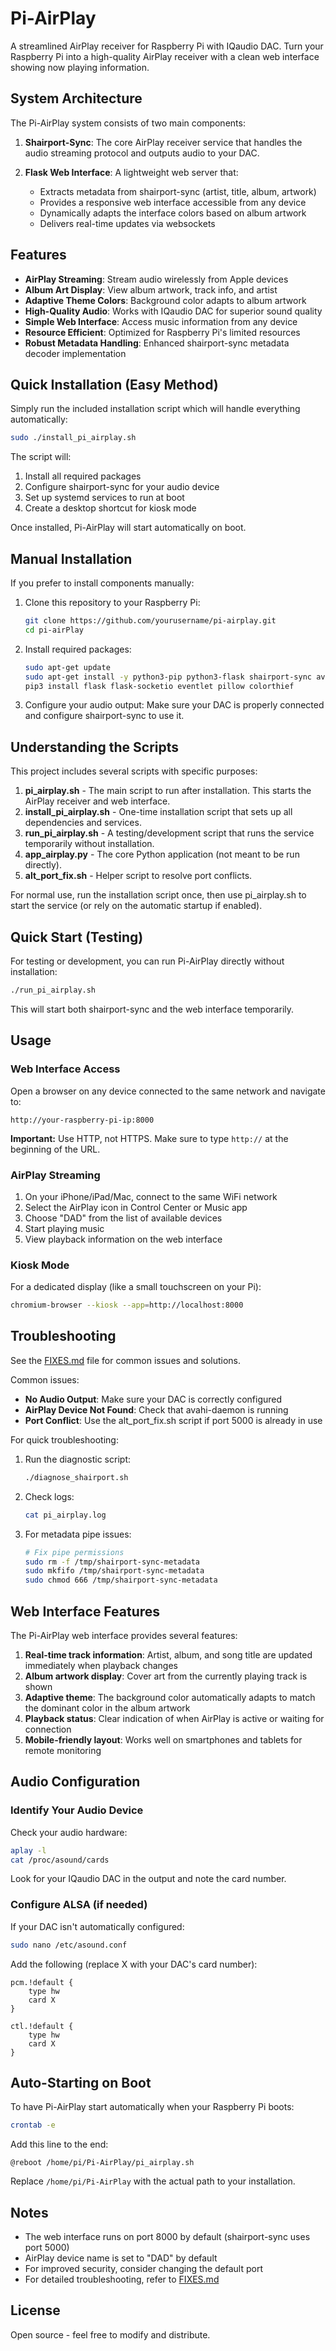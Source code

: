 # Pi-AirPlay

A streamlined AirPlay receiver for Raspberry Pi with IQaudio DAC. Turn your Raspberry Pi into a high-quality AirPlay receiver with a clean web interface showing now playing information.

## System Architecture

The Pi-AirPlay system consists of two main components:

1. **Shairport-Sync**: The core AirPlay receiver service that handles the audio streaming protocol and outputs audio to your DAC.

2. **Flask Web Interface**: A lightweight web server that:
   - Extracts metadata from shairport-sync (artist, title, album, artwork)
   - Provides a responsive web interface accessible from any device
   - Dynamically adapts the interface colors based on album artwork
   - Delivers real-time updates via websockets

## Features

* **AirPlay Streaming**: Stream audio wirelessly from Apple devices
* **Album Art Display**: View album artwork, track info, and artist
* **Adaptive Theme Colors**: Background color adapts to album artwork
* **High-Quality Audio**: Works with IQaudio DAC for superior sound quality
* **Simple Web Interface**: Access music information from any device
* **Resource Efficient**: Optimized for Raspberry Pi's limited resources
* **Robust Metadata Handling**: Enhanced shairport-sync metadata decoder implementation

## Quick Installation (Easy Method)

Simply run the included installation script which will handle everything automatically:

```bash
sudo ./install_pi_airplay.sh
```

The script will:
1. Install all required packages
2. Configure shairport-sync for your audio device
3. Set up systemd services to run at boot
4. Create a desktop shortcut for kiosk mode

Once installed, Pi-AirPlay will start automatically on boot.

## Manual Installation

If you prefer to install components manually:

1. Clone this repository to your Raspberry Pi:
   ```bash
   git clone https://github.com/yourusername/pi-airplay.git
   cd pi-airPlay
   ```

2. Install required packages:
   ```bash
   sudo apt-get update
   sudo apt-get install -y python3-pip python3-flask shairport-sync avahi-daemon
   pip3 install flask flask-socketio eventlet pillow colorthief
   ```

3. Configure your audio output:
   Make sure your DAC is properly connected and configure shairport-sync to use it.

## Understanding the Scripts

This project includes several scripts with specific purposes:

1. **pi_airplay.sh** - The main script to run after installation. This starts the AirPlay receiver and web interface.
2. **install_pi_airplay.sh** - One-time installation script that sets up all dependencies and services.
3. **run_pi_airplay.sh** - A testing/development script that runs the service temporarily without installation.
4. **app_airplay.py** - The core Python application (not meant to be run directly).
5. **alt_port_fix.sh** - Helper script to resolve port conflicts.

For normal use, run the installation script once, then use pi_airplay.sh to start the service (or rely on the automatic startup if enabled).

## Quick Start (Testing)

For testing or development, you can run Pi-AirPlay directly without installation:

```bash
./run_pi_airplay.sh
```

This will start both shairport-sync and the web interface temporarily.

## Usage

### Web Interface Access

Open a browser on any device connected to the same network and navigate to:
```
http://your-raspberry-pi-ip:8000
```

**Important:** Use HTTP, not HTTPS. Make sure to type `http://` at the beginning of the URL.

### AirPlay Streaming

1. On your iPhone/iPad/Mac, connect to the same WiFi network
2. Select the AirPlay icon in Control Center or Music app
3. Choose "DAD" from the list of available devices
4. Start playing music
5. View playback information on the web interface

### Kiosk Mode

For a dedicated display (like a small touchscreen on your Pi):
```bash
chromium-browser --kiosk --app=http://localhost:8000
```

## Troubleshooting

See the [FIXES.md](FIXES.md) file for common issues and solutions.

Common issues:
* **No Audio Output**: Make sure your DAC is correctly configured
* **AirPlay Device Not Found**: Check that avahi-daemon is running
* **Port Conflict**: Use the alt_port_fix.sh script if port 5000 is already in use

For quick troubleshooting:

1. Run the diagnostic script:
   ```bash
   ./diagnose_shairport.sh
   ```

2. Check logs:
   ```bash
   cat pi_airplay.log
   ```

3. For metadata pipe issues:
   ```bash
   # Fix pipe permissions
   sudo rm -f /tmp/shairport-sync-metadata
   sudo mkfifo /tmp/shairport-sync-metadata
   sudo chmod 666 /tmp/shairport-sync-metadata
   ```

## Web Interface Features

The Pi-AirPlay web interface provides several features:

1. **Real-time track information**: Artist, album, and song title are updated immediately when playback changes
2. **Album artwork display**: Cover art from the currently playing track is shown
3. **Adaptive theme**: The background color automatically adapts to match the dominant color in the album artwork
4. **Playback status**: Clear indication of when AirPlay is active or waiting for connection
5. **Mobile-friendly layout**: Works well on smartphones and tablets for remote monitoring

## Audio Configuration

### Identify Your Audio Device

Check your audio hardware:

```bash
aplay -l
cat /proc/asound/cards
```

Look for your IQaudio DAC in the output and note the card number.

### Configure ALSA (if needed)

If your DAC isn't automatically configured:

```bash
sudo nano /etc/asound.conf
```

Add the following (replace X with your DAC's card number):

```
pcm.!default {
    type hw
    card X
}

ctl.!default {
    type hw
    card X
}
```

## Auto-Starting on Boot

To have Pi-AirPlay start automatically when your Raspberry Pi boots:

```bash
crontab -e
```

Add this line to the end:

```
@reboot /home/pi/Pi-AirPlay/pi_airplay.sh
```

Replace `/home/pi/Pi-AirPlay` with the actual path to your installation.

## Notes

* The web interface runs on port 8000 by default (shairport-sync uses port 5000)
* AirPlay device name is set to "DAD" by default
* For improved security, consider changing the default port
* For detailed troubleshooting, refer to [FIXES.md](FIXES.md)

## License

Open source - feel free to modify and distribute.